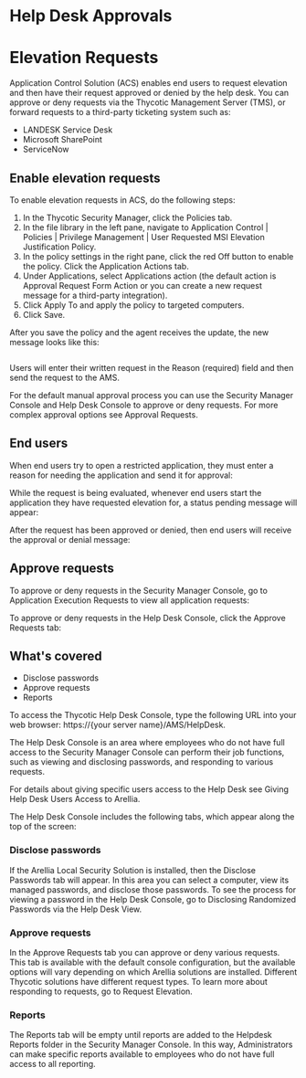 [title]: # (Help Desk Approvals)
[tags]: # (elevation request)
[priority]: # (4001)
# Help Desk Approvals

# Elevation Requests

Application Control Solution (ACS) enables end users to request elevation and then have their request approved or denied by the help desk. You can approve or deny requests via the Thycotic Management Server (TMS), or forward requests to a third-party ticketing system such as:

* LANDESK Service Desk
* Microsoft SharePoint
* ServiceNow

## Enable elevation requests
To enable elevation requests in ACS, do the following steps:

1. In the Thycotic Security Manager, click the Policies tab.
1. In the file library in the left pane, navigate to Application Control | Policies | Privilege Management | User Requested MSI Elevation Justification Policy.
1. In the policy settings in the right pane, click the red Off button to enable the policy. Click the Application Actions tab.
1. Under Applications, select Applications action (the default action is Approval Request Form Action or you can create a new request message for a third-party integration).
1. Click Apply To and apply the policy to targeted computers. 
1. Click Save.

After you save the policy and the agent receives the update, the new message looks like this:

<image>

Users will enter their written request in the Reason (required) field and then send the request to the AMS.

For the default manual approval process you can use the Security Manager Console and Help Desk Console to approve or deny requests. For more complex approval options see Approval Requests.

## End users
When end users try to open a restricted application, they must enter a reason for needing the application and send it for approval:

While the request is being evaluated, whenever end users start the application they have requested elevation for, a status pending message will appear:

After the request has been approved or denied, then end users will receive the approval or denial message:

## Approve requests
To approve or deny requests in the Security Manager Console, go to Application Execution Requests to view all application requests:

To approve or deny requests in the Help Desk Console, click the Approve Requests tab:

## What's covered

* Disclose passwords
* Approve requests
* Reports

To access the Thycotic Help Desk Console, type the following URL into your web browser: https://{your server name}/AMS/HelpDesk.

The Help Desk Console is an area where employees who do not have full access to the Security Manager Console can perform their job functions, such as viewing and disclosing passwords, and responding to various requests.

For details about giving specific users access to the Help Desk see Giving Help Desk Users Access to Arellia.

The Help Desk Console includes the following tabs, which appear along the top of the screen:

### Disclose passwords

If the Arellia Local Security Solution is installed, then the Disclose Passwords tab will appear. In this area you can select a computer, view its managed passwords, and disclose those passwords. To see the process for viewing a password in the Help Desk Console, go to Disclosing Randomized Passwords via the Help Desk View.

### Approve requests

In the Approve Requests tab you can approve or deny various requests. This tab is available with the default console configuration, but the available options will vary depending on which Arellia solutions are installed. Different Thycotic solutions have different request types. To learn more about responding to requests, go to Request Elevation.

### Reports

The Reports tab will be empty until reports are added to the Helpdesk Reports folder in the Security Manager Console. In this way, Administrators can make specific reports available to employees who do not have full access to all reporting.